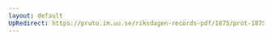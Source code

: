 ```yaml
---
layout: default
UpRedirect: https://pruto.im.uu.se/riksdagen-records-pdf/1875/prot-1875--ak--057/prot-1875--ak--057_043.pdf
---
```

